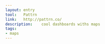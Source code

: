 ```yaml
---
layout: entry
tool:	Pattrn
link:	http://pattrn.co/
description:	cool dashboards withs maps
tags:
- maps	
---
```

